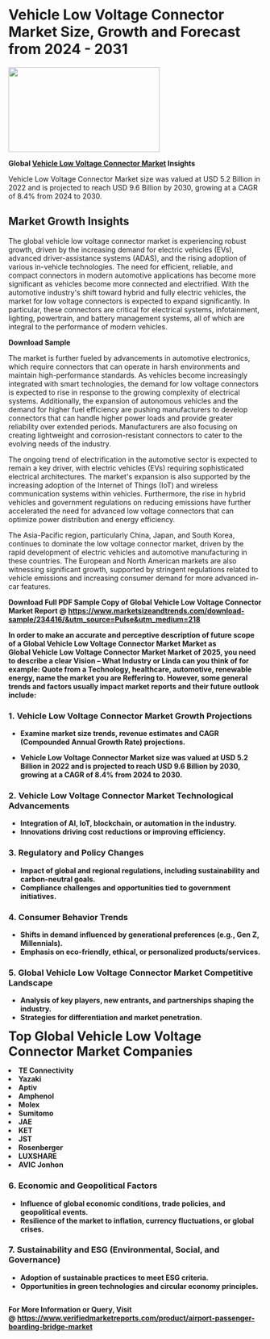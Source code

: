 <H1>Vehicle Low Voltage Connector Market Size, Growth and Forecast from 2024 - 2031</H1><img class="aligncenter size-medium wp-image-584254" src="https://thirdeyenews.in/wp-content/uploads/2024/09/Global-Market-Research-300x168.jpeg" alt="" width="300" height="168" /><p><strong>Global&nbsp;<a href="https://www.marketsizeandtrends.com/download-sample/234416/&amp;utm_source=Pulse&amp;utm_medium=218">Vehicle Low Voltage Connector Market</a> Insights</strong></p><p>Vehicle Low Voltage Connector Market size was valued at USD 5.2 Billion in 2022 and is projected to reach USD 9.6 Billion by 2030, growing at a CAGR of 8.4% from 2024 to 2030.</p><p><h2>Market Growth Insights</h2> <p>The global vehicle low voltage connector market is experiencing robust growth, driven by the increasing demand for electric vehicles (EVs), advanced driver-assistance systems (ADAS), and the rising adoption of various in-vehicle technologies. The need for efficient, reliable, and compact connectors in modern automotive applications has become more significant as vehicles become more connected and electrified. With the automotive industry's shift toward hybrid and fully electric vehicles, the market for low voltage connectors is expected to expand significantly. In particular, these connectors are critical for electrical systems, infotainment, lighting, powertrain, and battery management systems, all of which are integral to the performance of modern vehicles.</p> <p><strong>Download Sample</strong></p> <p>The market is further fueled by advancements in automotive electronics, which require connectors that can operate in harsh environments and maintain high-performance standards. As vehicles become increasingly integrated with smart technologies, the demand for low voltage connectors is expected to rise in response to the growing complexity of electrical systems. Additionally, the expansion of autonomous vehicles and the demand for higher fuel efficiency are pushing manufacturers to develop connectors that can handle higher power loads and provide greater reliability over extended periods. Manufacturers are also focusing on creating lightweight and corrosion-resistant connectors to cater to the evolving needs of the industry.</p> <p>The ongoing trend of electrification in the automotive sector is expected to remain a key driver, with electric vehicles (EVs) requiring sophisticated electrical architectures. The market's expansion is also supported by the increasing adoption of the Internet of Things (IoT) and wireless communication systems within vehicles. Furthermore, the rise in hybrid vehicles and government regulations on reducing emissions have further accelerated the need for advanced low voltage connectors that can optimize power distribution and energy efficiency.</p> <p>The Asia-Pacific region, particularly China, Japan, and South Korea, continues to dominate the low voltage connector market, driven by the rapid development of electric vehicles and automotive manufacturing in these countries. The European and North American markets are also witnessing significant growth, supported by stringent regulations related to vehicle emissions and increasing consumer demand for more advanced in-car features.</p> <p><strong></p><p><span class=""><strong>Download Full PDF Sample Copy of Global Vehicle Low Voltage Connector Market Report</strong> @ <a href="https://www.marketsizeandtrends.com/download-sample/234416/&amp;utm_source=Pulse&amp;utm_medium=218" target="_blank">https://www.marketsizeandtrends.com/download-sample/234416/&amp;utm_source=Pulse&amp;utm_medium=218</a></span></p><p>In order to make an accurate and perceptive description of future scope of a Global&nbsp;Vehicle Low Voltage Connector Market Market as Global&nbsp;Vehicle Low Voltage Connector Market Market of 2025, you need to describe a clear Vision &ndash; What Industry or Linda can you think of for example: Quote from a Technology, healthcare, automotive, renewable energy, name the market you are Reffering to. However, some general trends and factors usually impact market reports and their future outlook include:</p><h3>1.&nbsp;<strong>Vehicle Low Voltage Connector Market Growth Projections</strong></h3><ul><li>Examine market size trends, revenue estimates and CAGR (Compounded Annual Growth Rate) projections.</li><li><p>Vehicle Low Voltage Connector Market size was valued at USD 5.2 Billion in 2022 and is projected to reach USD 9.6 Billion by 2030, growing at a CAGR of 8.4% from 2024 to 2030.</p></li></ul><h3>2.&nbsp;<strong>Vehicle Low Voltage Connector Market Technological Advancements</strong></h3><ul><li>Integration of AI, IoT, blockchain, or automation in the industry.</li><li>Innovations driving cost reductions or improving efficiency.</li></ul><h3>3.&nbsp;<strong>Regulatory and Policy Changes</strong></h3><ul><li>Impact of global and regional regulations, including sustainability and carbon-neutral goals.</li><li>Compliance challenges and opportunities tied to government initiatives.</li></ul><h3>4.&nbsp;<strong>Consumer Behavior Trends</strong></h3><ul><li>Shifts in demand influenced by generational preferences (e.g., Gen Z, Millennials).</li><li>Emphasis on eco-friendly, ethical, or personalized products/services.</li></ul><h3>5.&nbsp;<strong>Global Vehicle Low Voltage Connector Market Competitive Landscape</strong></h3><ul><li>Analysis of key players, new entrants, and partnerships shaping the industry.</li><li>Strategies for differentiation and market penetration.</li></ul><p data-pm-slice="1 1 []"><span style="color: inherit; font-family: inherit; font-size: 25px;">Top Global Vehicle Low Voltage Connector Market Companies</span></p><div class="" data-test-id=""><p><li>TE Connectivity</li><li> Yazaki</li><li> Aptiv</li><li> Amphenol</li><li> Molex</li><li> Sumitomo</li><li> JAE</li><li> KET</li><li> JST</li><li> Rosenberger</li><li> LUXSHARE</li><li> AVIC Jonhon</li></p></div><h3>6.&nbsp;<strong>Economic and Geopolitical Factors</strong></h3><ul><li>Influence of global economic conditions, trade policies, and geopolitical events.</li><li>Resilience of the market to inflation, currency fluctuations, or global crises.</li></ul><h3>7.&nbsp;<strong>Sustainability and ESG (Environmental, Social, and Governance)</strong></h3><ul><li>Adoption of sustainable practices to meet ESG criteria.</li><li>Opportunities in green technologies and circular economy principles.</li></ul><h2><strong style="font-size: 14px;">For More Information or Query, Visit @&nbsp;</strong><a style="background-color: #ffffff; font-size: 14px;" href="https://www.marketsizeandtrends.com/report/vehicle-low-voltage-connector-market/" target="_blank">https://www.verifiedmarketreports.com/product/airport-passenger-boarding-bridge-market</a></h2>

